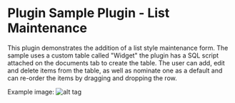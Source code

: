 # Plugin Sample Plugin - List Maintenance
This plugin demonstrates the addition of a list style maintenance form.
The sample uses a custom table called "Widget" the plugin has a SQL script attached on the documents tab to create the table.
The user can add, edit and delete items from the table, as well as nominate one as a default and can re-order the items by dragging and dropping the row.


Example image: ![alt tag](https://raw.github.com/JiwaFinancials/Jiwa-7-Plugins/tree/master/List%20Maintenance/Widgets.PNG)
